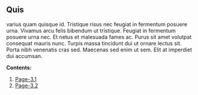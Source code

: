 ## Quis 
varius quam quisque id. Tristique risus nec feugiat in fermentum posuere urna. Vivamus arcu felis bibendum ut tristique. Feugiat in fermentum posuere urna nec. Et netus et malesuada fames ac. Purus sit amet volutpat consequat mauris nunc. Turpis massa tincidunt dui ut ornare lectus sit. Porta nibh venenatis cras sed. Maecenas sed enim ut sem. Elit at imperdiet dui accumsan.

**Contents:**
1. [Page-3.1](./Page-3.1)
2. [Page-3.2](./Page-3.1)